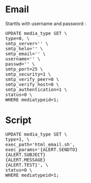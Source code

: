 # Email
Starttls with username and password :
<pre>
UPDATE media_type SET \
type=0, \
smtp_server='' \
smtp_helo='' \
smtp_email='' \
username='' \
passwd='' \
smtp_port=25 \
smtp_security=1 \
smtp_verify_peer=0 \
smtp_verify_host=0 \
smtp_authentication=1 \
status=0 \
WHERE mediatypeid=1;
</pre>

# Script 
<pre>
UPDATE media_type SET \
type=1, \
exec_path='html_email.sh',
exec_params='{ALERT.SENDTO}
{ALERT.SUBJECT}
{ALERT.MESSAGE}
{ALERT.TEST}', \
status=0 \
WHERE mediatypeid=1;
</pre>
